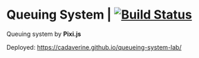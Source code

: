 # Queuing System | [![Build Status](https://travis-ci.com/cadaverine/queueing-system-lab.svg?branch=master)](https://travis-ci.com/cadaverine/queueing-system-lab)

Queuing system by **Pixi.js**

Deployed: https://cadaverine.github.io/queueing-system-lab/
